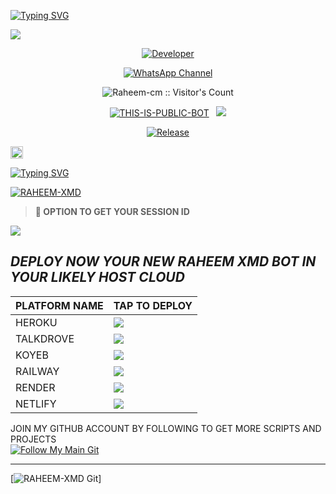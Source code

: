 <a href="https://git.io/typing-svg"><img src="https://readme-typing-svg.demolab.com?font=Black+Ops+One&size=100&pause=1000&color=8A2BE2&center=true&width=1000&height=200&lines=RAHEEM-XMD.1" alt="Typing SVG" /></a>
</div>
<a><img src='https://files.catbox.moe/z5g58c.jpg'/></a>

<p align="center">
  <a href="https://github.com/Raheem-cm"><img title="Developer" src="https://img.shields.io/badge/Author-RAHEEM%20XMD-FF00FF.svg?style=big-square&logo=github" /></a>
</p>

<div align="center">
  
[![WhatsApp Channel](https://img.shields.io/badge/Join-WhatsApp%20Channel-9ACD32?style=big-square&logo=whatsapp)](https://whatsapp.com/channel/0029VbAffhD2ZjChG9DX922r)
</div>

 <p align="center"><img src="https://profile-counter.glitch.me/{Raheem-cm}/count.svg" alt="Raheem-cm :: Visitor's Count" /></p>

<p align="center">
<a href="https://github.com/Raheem-cm/RAHEEM-XMD"><img title="THIS-IS-PUBLIC-BOT" src="https://img.shields.io/static/v1?label=Language&message=English&style=square&color=red"></a> &nbsp;
  <img src="https://komarev.com/ghpvc/?username=RAHEEM-XMD&label=VIEWS&style=square&color=blue" />
</p>

<p align="center">
  <a href="https://github.com/Raheem-cm/RAHEEM-XMD"><img title="Release" src="https://img.shields.io/badge/Release-beta%20v3.0.0-cyan.svg?style=for-the-badge&logo=aqua" /></a>
</p>

<a href="https://github.com/Raheem-cm/RAHEEM-XMD/graphs/commit-activity"><img height="20" src="https://img.shields.io/badge/Maintained%3F-yes-gold.svg"></a>

<p align='center'>

  [![Typing SVG](https://readme-typing-svg.herokuapp.com?font=monospace-ExtraBold&color=blue&lines=𝗙𝗢𝗥𝗞🍴+𝗔𝗡𝗗+𝗦𝗧𝗔𝗥+🎖️+𝗥𝗘𝗣𝗢)](https://git.io/typing-svg)

<p align="left">
<a href="https://github.com/Raheem-cm/RAHEEM-XMD/fork"><img title="RAHEEM-XMD" src="https://img.shields.io/badge/FORK-RAHEEM%20XMD-h?color=008000&style=for-the-badge&logo=github"></a>

> **📌 OPTION TO GET YOUR SESSION ID**
<a href='https://lucky-xforce-session-site.onrender.com' target="_blank">
  <img src='https://img.shields.io/badge/PAIR_CODE_1-800080?style=for-the-badge&logo=matrix&logoColor=orange&labelColor=000000'/>
</a>

## _DEPLOY NOW YOUR NEW RAHEEM XMD BOT IN YOUR LIKELY HOST CLOUD_
| PLATFORM NAME |   TAP TO DEPLOY   |
| ------------- | ----------------- |
| HEROKU | <a href="https://lucky-md-xforce-deploy-your-bot-with-your-github-username.vercel.app" target="_blank"><img src="https://img.shields.io/badge/Heroku-430098?style=for-the-badge&logo=heroku&logoColor=white&labelColor=000000&color=0000FF"/></a> |
| TALKDROVE | <a href="https://host.talkdrove.com/share-bot/47" target="_blank"><img src="https://img.shields.io/badge/TalkDrove-A52A2A?style=for-the-badge&logo=github&logoColor=white&labelColor=000000"/></a> |
| KOYEB | <a href="https://app.koyeb.com/services/deploy?type=git&repository=Raheem-cm/RAHEEM-XMD" target="_blank"><img src="https://img.shields.io/badge/Koyeb-FF009D?style=for-the-badge&logo=koyeb&logoColor=white&labelColor=000000"/></a> |
| RAILWAY | <a href="https://railway.app/new" target="_blank"><img src="https://img.shields.io/badge/Railway-FF8700?style=for-the-badge&logo=railway&logoColor=white&labelColor=000000"/></a> |
| RENDER | <a href="https://dashboard.render.com/web/new" target="_blank"><img src="https://img.shields.io/badge/Render-000000?style=for-the-badge&logo=render&logoColor=white&labelColor=000000&color=00ffaa"/></a> |
| NETLIFY | <a href="https://app.netlify.com/" target="_blank"><img src="https://img.shields.io/badge/Netlify-CC00FF?style=for-the-badge&logo=huggingface&logoColor=white&labelColor=000000"/></a> |

JOIN MY GITHUB ACCOUNT BY FOLLOWING TO GET MORE SCRIPTS AND PROJECTS  
[![Follow My Main Git](https://img.shields.io/static/v1?label=Follow%20My%20GitHub&message=Account&color=800000&style=for-the-badge&logo=github&logoColor=pink)](https://github.com/Raheem-cm)

---

[![RAHEEM-XMD Git](https://readme-typing-svg.demolab.com?font=Anton&size=25&pause=998&color=F51FFF&background=F7F2F20A&vCenter=true&random=false&width=340&lines=Have+a%F0%9F%91%8B!+All+Errors+in+main+is+fixed+in+here;updates+are+always+done+by+Raheem-cm;Thanks+for+all+your+support🔏🤞)]
